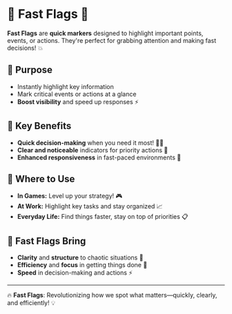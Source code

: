 # 🏁 Fast Flags 🚩

**Fast Flags** are **quick markers** designed to highlight important points, events, or actions. They're perfect for grabbing attention and making fast decisions! 💥

## 🔹 Purpose  
- Instantly highlight key information  
- Mark critical events or actions at a glance  
- **Boost visibility** and speed up responses ⚡️

## 🔹 Key Benefits  
- **Quick decision-making** when you need it most! 🏃‍♂️  
- **Clear and noticeable** indicators for priority actions 🎯  
- **Enhanced responsiveness** in fast-paced environments 🚀

## 🔹 Where to Use  
- **In Games:** Level up your strategy! 🎮  
- **At Work:** Highlight key tasks and stay organized 📈  
- **Everyday Life:** Find things faster, stay on top of priorities 📋

## 🔹 Fast Flags Bring  
- **Clarity** and **structure** to chaotic situations 🧠  
- **Efficiency** and **focus** in getting things done 📅  
- **Speed** in decision-making and actions ⚡️

---

🔥 **Fast Flags**: Revolutionizing how we spot what matters—quickly, clearly, and efficiently! 💡
